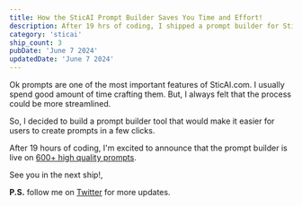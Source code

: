 ```yaml
---
title: How the SticAI Prompt Builder Saves You Time and Effort!
description: After 19 hrs of coding, I shipped a prompt builder for SticAI.com. It's a tool that helps users create prompts in a few clicks.
category: 'sticai'
ship_count: 3
pubDate: 'June 7 2024'
updatedDate: 'June 7 2024'
---
```


Ok prompts are one of the most important features of SticAI.com. I usually spend good amount of time crafting them. But, I always felt that the process could be more streamlined. 

So, I decided to build a prompt builder tool that would make it easier for users to create prompts in a few clicks.

After 19 hours of coding, I'm excited to announce that the prompt builder is live on [600+ high quality prompts](https://sticai.com/prompts).

See you in the next ship!, 

**P.S.** follow me on [Twitter](https://x.com/spikeysanju) for more updates.



